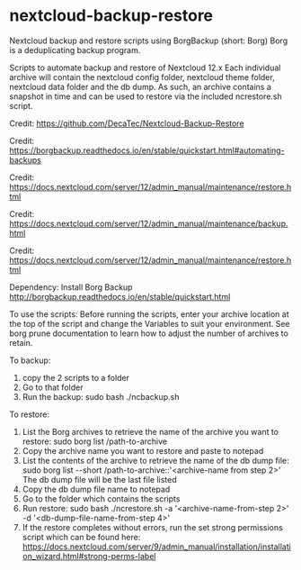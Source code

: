 # nextcloud-backup-restore
Nextcloud backup and restore scripts using BorgBackup (short: Borg) Borg is a deduplicating backup program. 

Scripts to automate backup and restore of Nextcloud 12.x 
Each individual archive will contain the nextcloud config folder, nextcloud theme folder, nextcloud data folder and the db dump. As such, an archive contains a snapshot in time and can be used to restore via the included ncrestore.sh script.

Credit: https://github.com/DecaTec/Nextcloud-Backup-Restore

Credit: https://borgbackup.readthedocs.io/en/stable/quickstart.html#automating-backups

Credit: https://docs.nextcloud.com/server/12/admin_manual/maintenance/restore.html

Credit: https://docs.nextcloud.com/server/12/admin_manual/maintenance/backup.html

Credit: https://docs.nextcloud.com/server/12/admin_manual/maintenance/restore.html

Dependency: Install Borg Backup http://borgbackup.readthedocs.io/en/stable/quickstart.html

To use the scripts:
Before running the scripts, enter your archive location at the top of the script and change the Variables to suit your environment.
See borg prune documentation to learn how to adjust the number of archives to retain.

To backup:
1. copy the 2 scripts to a folder
2. Go to that folder
3. Run the backup: sudo bash ./ncbackup.sh

To restore:
1. List the Borg archives to retrieve the name of the archive you want to restore: sudo borg list /path-to-archive
2. Copy the archive name you want to restore and paste to notepad
3. List the contents of the archive to retrieve the name of the db dump file: sudo borg list --short /path-to-archive::'<archive-name from step 2>' The db dump file will be the last file listed
4. Copy the db dump file name to notepad
5. Go to the folder which contains the scripts
6. Run restore: sudo bash ./ncrestore.sh -a '<archive-name-from-step 2>' -d '<db-dump-file-name-from-step 4>'
7. If the restore completes without errors, run the set strong permissions script which can be found here: https://docs.nextcloud.com/server/9/admin_manual/installation/installation_wizard.html#strong-perms-label

